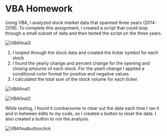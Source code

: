 # VBA Homework

Using VBA, I analyzed stock market data that spanned three years (2014-2016). To complete this assignment, I created a script that could loop through a small subset of data and then tested the script on the three years.

![VBAfinal3](https://user-images.githubusercontent.com/74504885/124515449-19600e80-dda5-11eb-9225-f88997b1d6ca.PNG)


1. I looped through the stock data and created the ticker symbol for each stock
2. I found the yearly change and percent change for the opening and closing amounts of each stock. For the yearli change I applied a conditional color format for positive and negative values. 
3. I calculated the total sum of the stock volume for each ticker. 

![VBAfinal1](https://user-images.githubusercontent.com/74504885/124515459-20871c80-dda5-11eb-870d-05065e2e7632.PNG)

![VBAfinal2](https://user-images.githubusercontent.com/74504885/124515470-24b33a00-dda5-11eb-99bc-3e119c06dda1.PNG)

While testing, I found it cumbersome to clear out the data each time I ran it and in between edits to my code, so I created a button to reset the data. I also created a button to run the analysis. 

![VBAfinalbuttonclick](https://user-images.githubusercontent.com/74504885/124515436-1402c400-dda5-11eb-93e9-3fde8cf6b0d2.PNG)



